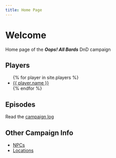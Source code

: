 ```yaml
---
title: Home Page
---
```


# Welcome

Home page of the _**Oops! All Bards**_ DnD campaign

## Players

<ul>
  {% for player in site.players %}
    <li><a href="{{ site.url }}/oopsallbards{{ player.url }}">{{ player.name }}</a></li>
  {% endfor %}
</ul>

## Episodes

Read the [campaign log](episodes.md)

## Other Campaign Info

- [NPCs](npcs.md)
- [Locations](locations.md)
